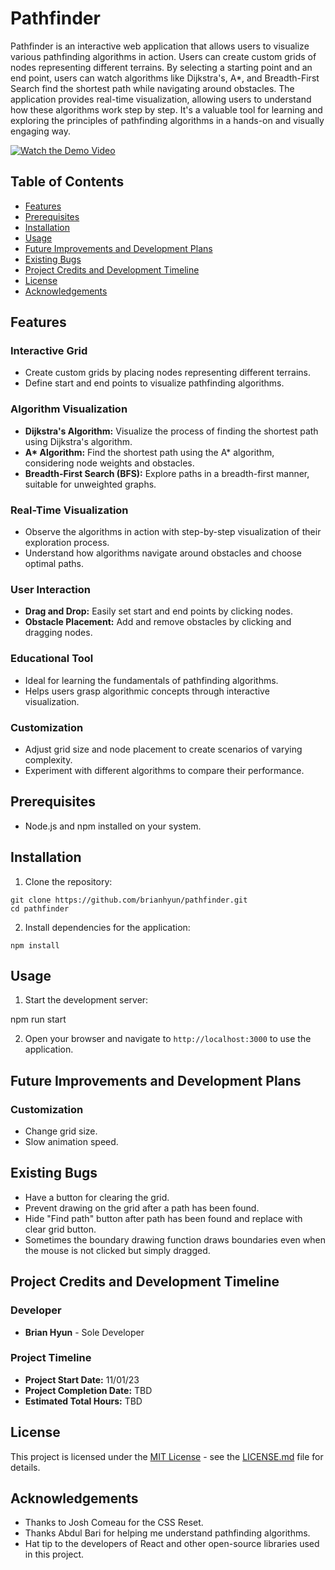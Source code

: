 # Pathfinder

Pathfinder is an interactive web application that allows users to visualize various pathfinding algorithms in action. Users can create custom grids of nodes representing different terrains. By selecting a starting point and an end point, users can watch algorithms like Dijkstra's, A\*, and Breadth-First Search find the shortest path while navigating around obstacles. The application provides real-time visualization, allowing users to understand how these algorithms work step by step. It's a valuable tool for learning and exploring the principles of pathfinding algorithms in a hands-on and visually engaging way.

[![Watch the Demo Video](https://img.youtube.com/vi/osCdxkhpoNQ/0.jpg)](https://www.youtube.com/watch?v=osCdxkhpoNQ)

## Table of Contents

- [Features](#features)
- [Prerequisites](#prerequisites)
- [Installation](#installation)
- [Usage](#usage)
- [Future Improvements and Development Plans](#future-improvements-and-development-plans)
- [Existing Bugs](#existing-bugs)
- [Project Credits and Development Timeline](#project-credits-and-development-timeline)
- [License](#license)
- [Acknowledgements](#acknowledgements)

## Features

### Interactive Grid

- Create custom grids by placing nodes representing different terrains.
- Define start and end points to visualize pathfinding algorithms.

### Algorithm Visualization

- **Dijkstra's Algorithm:** Visualize the process of finding the shortest path using Dijkstra's algorithm.
- **A\* Algorithm:** Find the shortest path using the A\* algorithm, considering node weights and obstacles.
- **Breadth-First Search (BFS):** Explore paths in a breadth-first manner, suitable for unweighted graphs.

### Real-Time Visualization

- Observe the algorithms in action with step-by-step visualization of their exploration process.
- Understand how algorithms navigate around obstacles and choose optimal paths.

### User Interaction

- **Drag and Drop:** Easily set start and end points by clicking nodes.
- **Obstacle Placement:** Add and remove obstacles by clicking and dragging nodes.

### Educational Tool

- Ideal for learning the fundamentals of pathfinding algorithms.
- Helps users grasp algorithmic concepts through interactive visualization.

### Customization

- Adjust grid size and node placement to create scenarios of varying complexity.
- Experiment with different algorithms to compare their performance.

## Prerequisites

- Node.js and npm installed on your system.

## Installation

1. Clone the repository:

```
git clone https://github.com/brianhyun/pathfinder.git
cd pathfinder
```

2. Install dependencies for the application:

```
npm install
```

## Usage

1. Start the development server:

npm run start

2. Open your browser and navigate to `http://localhost:3000` to use the application.

## Future Improvements and Development Plans

### Customization

- Change grid size.
- Slow animation speed.

## Existing Bugs

- Have a button for clearing the grid.
- Prevent drawing on the grid after a path has been found.
- Hide "Find path" button after path has been found and replace with clear grid button.
- Sometimes the boundary drawing function draws boundaries even when the mouse is not clicked but simply dragged.

## Project Credits and Development Timeline

### Developer

- **Brian Hyun** - Sole Developer

### Project Timeline

- **Project Start Date:** 11/01/23
- **Project Completion Date:** TBD
- **Estimated Total Hours:** TBD

## License

This project is licensed under the [MIT License](LICENSE.md) - see the [LICENSE.md](LICENSE.md) file for details.

## Acknowledgements

- Thanks to Josh Comeau for the CSS Reset.
- Thanks Abdul Bari for helping me understand pathfinding algorithms.
- Hat tip to the developers of React and other open-source libraries used in this project.
